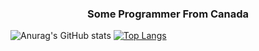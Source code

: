 <h3 align="center">Some Programmer From Canada</h3>

![Anurag's GitHub stats](https://github-readme-stats.vercel.app/api?username=accurateisaiah&count_private=true)
[![Top Langs](https://github-readme-stats.vercel.app/api/top-langs/?username=accurateisaiah&langs_count=8&layout=compact)](https://github.com/anuraghazra/github-readme-stats)



